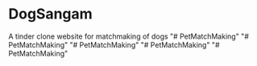 # DogSangam
A tinder clone website for matchmaking of dogs
"# PetMatchMaking" 
"# PetMatchMaking" 
"# PetMatchMaking" 
"# PetMatchMaking" 
"# PetMatchMaking" 
